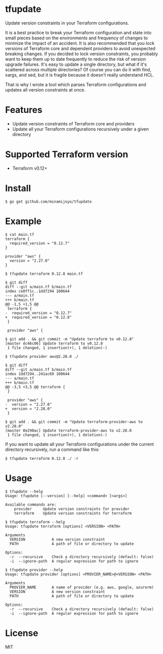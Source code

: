 # tfupdate

Update version constraints in your Terraform configurations.

It is a best practice to break your Terraform configuration and state into small pieces based on the environments and frequency of changes to minimize the impact of an accident.
It is also recommended that you lock versions of Terraform core and dependent providers to avoid unexpected breaking changes. If you decided to lock version constraints, you probably want to keep them up to date frequently to reduce the risk of version upgrade failures.
It's easy to update a single directory, but what if it's scattered across multiple directories?
Of course you can do it with find, xargs, and sed, but it is fragile because it doesn't really understand HCL.

That is why I wrote a tool which parses Terraform configurations and updates all version constraints at once.

# Features

- Update version constraints of Terraform core and providers
- Update all your Terraform configurations recursively under a given directory

# Supported Terraform version

- Terraform v0.12+

# Install

```
$ go get github.com/minamijoyo/tfupdate
```

# Example

```
$ cat main.tf
terraform {
  required_version = "0.12.7"
}

provider "aws" {
  version = "2.27.0"
}
```

```
$ tfupdate terraform 0.12.8 main.tf

$ git diff
diff --git a/main.tf b/main.tf
index ce0ff1c..1dd7294 100644
--- a/main.tf
+++ b/main.tf
@@ -1,5 +1,5 @@
 terraform {
-  required_version = "0.12.7"
+  required_version = "0.12.8"
 }

 provider "aws" {

$ git add . && git commit -m "Update terraform to v0.12.8"
[master dc46c06] Update terraform to v0.12.8
 1 file changed, 1 insertion(+), 1 deletion(-)
```

```
$ tfupdate provider aws@2.28.0 ./

$ git diff
diff --git a/main.tf b/main.tf
index 1dd7294..241ac69 100644
--- a/main.tf
+++ b/main.tf
@@ -3,5 +3,5 @@ terraform {
 }

 provider "aws" {
-  version = "2.27.0"
+  version = "2.28.0"
 }

$ git add . && git commit -m "Update terraform-provider-aws to v2.28.0"
[master 0e298ac] Update terraform-provider-aws to v2.28.0
 1 file changed, 1 insertion(+), 1 deletion(-)
```

If you want to update all your Terraform configurations under the current directory recursively,
run a command like this:

```
$ tfupdate terraform 0.12.8 ./ -r
```

# Usage

```
$ tfupdate --help
Usage: tfupdate [--version] [--help] <command> [<args>]

Available commands are:
    provider     Update version constraints for provider
    terraform    Update version constraints for terraform

```

```
$ tfupdate terraform --help
Usage: tfupdate terraform [options] <VERSION> <PATH>

Arguments
  VERSION            A new version constraint
  PATH               A path of file or directory to update

Options:
  -r  --recursive    Check a directory recursively (default: false)
  -i  --ignore-path  A regular expression for path to ignore
```

```
$ tfupdate provider --help
Usage: tfupdate provider [options] <PROVIER_NAME>@<VERSION> <PATH>

Arguments
  PROVIER_NAME       A name of provider (e.g. aws, google, azurerm)
  VERSION            A new version constraint
  PATH               A path of file or directory to update

Options:
  -r  --recursive    Check a directory recursively (default: false)
  -i  --ignore-path  A regular expression for path to ignore
```

# License

MIT
